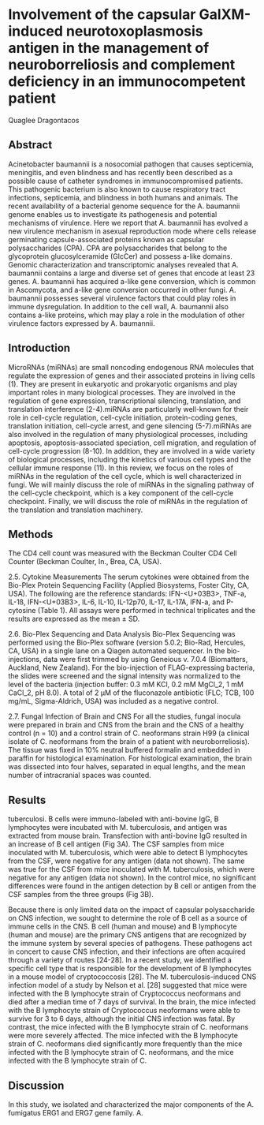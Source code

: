 # Involvement of the capsular GalXM-induced neurotoxoplasmosis antigen in the management of neuroborreliosis and complement deficiency in an immunocompetent patient
Quaglee Dragontacos


## Abstract
Acinetobacter baumannii is a nosocomial pathogen that causes septicemia, meningitis, and even blindness and has recently been described as a possible cause of catheter syndromes in immunocompromised patients. This pathogenic bacterium is also known to cause respiratory tract infections, septicemia, and blindness in both humans and animals. The recent availability of a bacterial genome sequence for the A. baumannii genome enables us to investigate its pathogenesis and potential mechanisms of virulence. Here we report that A. baumannii has evolved a new virulence mechanism in asexual reproduction mode where cells release germinating capsule-associated proteins known as capsular polysaccharides (CPA). CPA are polysaccharides that belong to the glycoprotein glucosylceramide (GlcCer) and possess a-like domains. Genomic characterization and transcriptomic analyses revealed that A. baumannii contains a large and diverse set of genes that encode at least 23 genes. A. baumannii has acquired a-like gene conversion, which is common in Ascomycota, and a-like gene conversion occurred in other fungi. A. baumannii possesses several virulence factors that could play roles in immune dysregulation. In addition to the cell wall, A. baumannii also contains a-like proteins, which may play a role in the modulation of other virulence factors expressed by A. baumannii.


## Introduction
MicroRNAs (miRNAs) are small noncoding endogenous RNA molecules that regulate the expression of genes and their associated proteins in living cells (1). They are present in eukaryotic and prokaryotic organisms and play important roles in many biological processes. They are involved in the regulation of gene expression, transcriptional silencing, translation, and translation interference (2-4).miRNAs are particularly well-known for their role in cell-cycle regulation, cell-cycle initiation, protein-coding genes, translation initiation, cell-cycle arrest, and gene silencing (5-7).miRNAs are also involved in the regulation of many physiological processes, including apoptosis, apoptosis-associated speciation, cell migration, and regulation of cell-cycle progression (8-10). In addition, they are involved in a wide variety of biological processes, including the kinetics of various cell types and the cellular immune response (11). In this review, we focus on the roles of miRNAs in the regulation of the cell cycle, which is well characterized in fungi. We will mainly discuss the role of miRNAs in the signaling pathway of the cell-cycle checkpoint, which is a key component of the cell-cycle checkpoint. Finally, we will discuss the role of miRNAs in the regulation of the translation and translation machinery.


## Methods
The CD4 cell count was measured with the Beckman Coulter CD4 Cell Counter (Beckman Coulter, In., Brea, CA, USA).

2.5. Cytokine Measurements
The serum cytokines were obtained from the Bio-Plex Protein Sequencing Facility (Applied Biosystems, Foster City, CA, USA). The following are the reference standards: IFN-<U+03B3>, TNF-a, IL-1ß, IFN-<U+03B3>, IL-6, IL-10, IL-12p70, IL-17, IL-17A, IFN-a, and P-cytosine (Table 1). All assays were performed in technical triplicates and the results are expressed as the mean ± SD.

2.6. Bio-Plex Sequencing and Data Analysis
Bio-Plex Sequencing was performed using the Bio-Plex software (version 5.0.2; Bio-Rad, Hercules, CA, USA) in a single lane on a Qiagen automated sequencer. In the bio-injections, data were first trimmed by using Geneious v. 7.0.4 (Biomatters, Auckland, New Zealand). For the bio-injection of FLAG-expressing bacteria, the slides were screened and the signal intensity was normalized to the level of the bacteria (injection buffer: 0.3 mM KCl, 0.2 mM MgCl_2, 1 mM CaCl_2, pH 8.0). A total of 2 µM of the fluconazole antibiotic (FLC; TCB, 100 mg/mL, Sigma-Aldrich, USA) was included as a negative control.

2.7. Fungal Infection of Brain and CNS
For all the studies, fungal inocula were prepared in brain and CNS from the brain and the CNS of a healthy control (n = 10) and a control strain of C. neoformans strain H99 (a clinical isolate of C. neoformans from the brain of a patient with neuroborreliosis). The tissue was fixed in 10% neutral buffered formalin and embedded in paraffin for histological examination. For histological examination, the brain was dissected into four halves, separated in equal lengths, and the mean number of intracranial spaces was counted.


## Results
tuberculosi. B cells were immuno-labeled with anti-bovine IgG, B lymphocytes were incubated with M. tuberculosis, and antigen was extracted from mouse brain. Transfection with anti-bovine IgG resulted in an increase of B cell antigen (Fig 3A). The CSF samples from mice inoculated with M. tuberculosis, which were able to detect B lymphocytes from the CSF, were negative for any antigen (data not shown). The same was true for the CSF from mice inoculated with M. tuberculosis, which were negative for any antigen (data not shown). In the control mice, no significant differences were found in the antigen detection by B cell or antigen from the CSF samples from the three groups (Fig 3B).

Because there is only limited data on the impact of capsular polysaccharide on CNS infection, we sought to determine the role of B cell as a source of immune cells in the CNS. B cell (human and mouse) and B lymphocyte (human and mouse) are the primary CNS antigens that are recognized by the immune system by several species of pathogens. These pathogens act in concert to cause CNS infection, and their infections are often acquired through a variety of routes [24-28]. In a recent study, we identified a specific cell type that is responsible for the development of B lymphocytes in a mouse model of cryptococcosis [28]. The M. tuberculosis-induced CNS infection model of a study by Nelson et al. [28] suggested that mice were infected with the B lymphocyte strain of Cryptococcus neoformans and died after a median time of 7 days of survival. In the brain, the mice infected with the B lymphocyte strain of Cryptococcus neoformans were able to survive for 3 to 6 days, although the initial CNS infection was fatal. By contrast, the mice infected with the B lymphocyte strain of C. neoformans were more severely affected. The mice infected with the B lymphocyte strain of C. neoformans died significantly more frequently than the mice infected with the B lymphocyte strain of C. neoformans, and the mice infected with the B lymphocyte strain of C.


## Discussion
In this study, we isolated and characterized the major components of the A. fumigatus ERG1 and ERG7 gene family. A.

